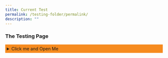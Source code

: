 ```yaml
---
title: Current Test
permalink: /testing-folder/permalink/
description: ""
---
```

<style>

details:hover{
	cursor: pointer;
	}
	
summary {
	background-color: #F68B1F;
	padding:5px 5px 5px 5px;
	}
	
details[open] {
		background-color: #f7dbbe;
	
	}
	
details summary[open] {
		background-color: #F68B1F;
	}



</style>

<h3>The Testing Page</h3>

<details class="Accordian">
	<summary>Click me and Open Me</summary>
	<p>Hello there and have a nice day</p>

</details>